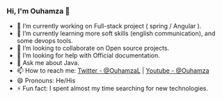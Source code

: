 ### Hi, I'm Ouhamza 👋

- 🔭 I’m currently working on Full-stack project ( spring / Angular ).
- 🌱 I’m currently learning more soft skills (english communication), and some devops tools.
- 👯 I’m looking to collaborate on Open source projects.
- 🤔 I’m looking for help with Official documentation.
- 💬 Ask me about Java.
- 📫 How to reach me: [Twitter - @OuhamzaL](https://twitter.com/OuhamzaL)  |  [Youtube - @Ouhamza](https://www.youtube.com/channel/UC3gabTPMiE18TeVVLdO-Vyw/videos)
- 😄 Pronouns: He/His
- ⚡ Fun fact: I spent almost my time searching for new technologies.


